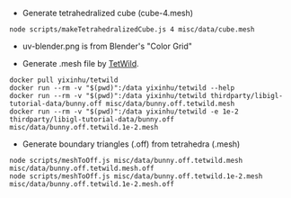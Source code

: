 - Generate tetrahedralized cube (cube-4.mesh)

```
node scripts/makeTetrahedralizedCube.js 4 misc/data/cube.mesh
```

- uv-blender.png is from Blender's "Color Grid"

- Generate .mesh file by [TetWild](https://github.com/Yixin-Hu/TetWild).

```
docker pull yixinhu/tetwild
docker run --rm -v "$(pwd)":/data yixinhu/tetwild --help
docker run --rm -v "$(pwd)":/data yixinhu/tetwild thirdparty/libigl-tutorial-data/bunny.off misc/data/bunny.off.tetwild.mesh
docker run --rm -v "$(pwd)":/data yixinhu/tetwild -e 1e-2 thirdparty/libigl-tutorial-data/bunny.off misc/data/bunny.off.tetwild.1e-2.mesh
```

- Generate boundary triangles (.off) from tetrahedra (.mesh)

```
node scripts/meshToOff.js misc/data/bunny.off.tetwild.mesh misc/data/bunny.off.tetwild.mesh.off
node scripts/meshToOff.js misc/data/bunny.off.tetwild.1e-2.mesh misc/data/bunny.off.tetwild.1e-2.mesh.off
```
